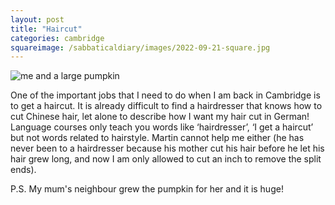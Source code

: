 ```yaml
---
layout: post
title: "Haircut"
categories: cambridge
squareimage: /sabbaticaldiary/images/2022-09-21-square.jpg
---
```

<img src="/sabbaticaldiary/images/2022-09-21.jpg" alt="me and a large pumpkin" class="center">

One of the important jobs that I need to do when I am back in Cambridge is to get a haircut. It is already difficult to find a hairdresser that knows how to cut Chinese hair, let alone to describe how I want my hair cut in German! Language courses only teach you words like ‘hairdresser’, ‘I get a haircut’ but not words related to hairstyle. Martin cannot help me either (he has never been to a hairdresser because his mother cut his hair before he let his hair grew long, and now I am only allowed to cut an inch to remove the split ends).

P.S. My mum's neighbour grew the pumpkin for her and it is huge!